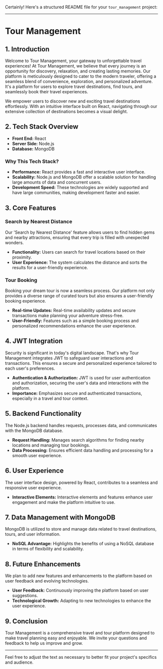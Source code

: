 Certainly! Here's a structured README file for your `tour_management` project:

---

# Tour Management

## 1. Introduction

Welcome to Tour Management, your gateway to unforgettable travel experiences! At Tour Management, we believe that every journey is an opportunity for discovery, relaxation, and creating lasting memories. Our platform is meticulously designed to cater to the modern traveler, offering a seamless blend of convenience, exploration, and personalized adventure. It's a platform for users to explore travel destinations, find tours, and seamlessly book their travel experiences.

We empower users to discover new and exciting travel destinations effortlessly. With an intuitive interface built on React, navigating through our extensive collection of destinations becomes a visual delight.

## 2. Tech Stack Overview

- **Front End:** React
- **Server Side:** Node.js
- **Database:** MongoDB

### Why This Tech Stack?
- **Performance:** React provides a fast and interactive user interface.
- **Scalability:** Node.js and MongoDB offer a scalable solution for handling large amounts of data and concurrent users.
- **Development Speed:** These technologies are widely supported and have large communities, making development faster and easier.

## 3. Core Features

### Search by Nearest Distance
Our 'Search by Nearest Distance' feature allows users to find hidden gems and nearby attractions, ensuring that every trip is filled with unexpected wonders.
- **Functionality:** Users can search for travel locations based on their proximity.
- **User Experience:** The system calculates the distance and sorts the results for a user-friendly experience.

### Tour Booking
Booking your dream tour is now a seamless process. Our platform not only provides a diverse range of curated tours but also ensures a user-friendly booking experience.
- **Real-time Updates:** Real-time availability updates and secure transactions make planning your adventure stress-free.
- **User-Friendly:** Features such as a simple booking process and personalized recommendations enhance the user experience.

## 4. JWT Integration

Security is significant in today's digital landscape. That's why Tour Management integrates JWT to safeguard user interactions and transactions. This ensures a secure and personalized experience tailored to each user's preferences.
- **Authentication & Authorization:** JWT is used for user authentication and authorization, securing the user's data and interactions with the platform.
- **Importance:** Emphasizes secure and authenticated transactions, especially in a travel and tour context.

## 5. Backend Functionality

The Node.js backend handles requests, processes data, and communicates with the MongoDB database.
- **Request Handling:** Manages search algorithms for finding nearby locations and managing tour bookings.
- **Data Processing:** Ensures efficient data handling and processing for a smooth user experience.

## 6. User Experience

The user interface design, powered by React, contributes to a seamless and responsive user experience.
- **Interactive Elements:** Interactive elements and features enhance user engagement and make the platform intuitive to use.

## 7. Data Management with MongoDB

MongoDB is utilized to store and manage data related to travel destinations, tours, and user information.
- **NoSQL Advantage:** Highlights the benefits of using a NoSQL database in terms of flexibility and scalability.

## 8. Future Enhancements

We plan to add new features and enhancements to the platform based on user feedback and evolving technologies.
- **User Feedback:** Continuously improving the platform based on user suggestions.
- **Technological Growth:** Adapting to new technologies to enhance the user experience.

## 9. Conclusion

Tour Management is a comprehensive travel and tour platform designed to make travel planning easy and enjoyable. We invite your questions and feedback to help us improve and grow.

---

Feel free to adjust the text as necessary to better fit your project's specifics and audience.
